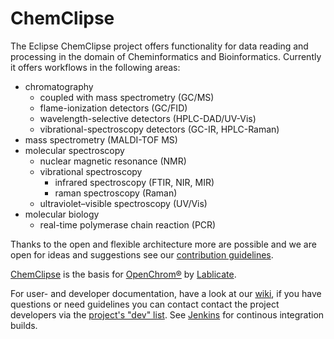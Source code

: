 # ChemClipse

The Eclipse ChemClipse project offers functionality for data reading and processing in the domain of
Cheminformatics and Bioinformatics.
Currently it offers workflows in the following areas:
* chromatography
  * coupled with mass spectrometry (GC/MS)
  * flame-ionization detectors (GC/FID)
  * wavelength-selective detectors (HPLC-DAD/UV-Vis)
  * vibrational-spectroscopy detectors (GC-IR, HPLC-Raman)
* mass spectrometry (MALDI-TOF MS)
* molecular spectroscopy
  * nuclear magnetic resonance (NMR)
  * vibrational spectroscopy
    * infrared spectroscopy (FTIR, NIR, MIR)
    * raman spectroscopy (Raman)
  * ultraviolet–visible spectroscopy (UV/Vis)
* molecular biology
  * real-time polymerase chain reaction (PCR)

Thanks to the open and flexible architecture more are possible and we are open for ideas and suggestions see our [contribution guidelines](https://github.com/eclipse/chemclipse/blob/develop/CONTRIBUTING.md).

[ChemClipse](https://projects.eclipse.org/projects/science.chemclipse) is the basis for [OpenChrom®](https://github.com/Openchrom/openchrom) by [Lablicate](https://lablicate.com/).

For user- and developer documentation, have a look at our [wiki](https://github.com/eclipse/chemclipse/wiki), if you have questions or need guidelines you can contact contact the project developers via the [project's "dev" list](https://dev.eclipse.org/mailman/listinfo/chemclipse-dev). See [Jenkins](https://ci.eclipse.org/chemclipse/) for continous integration builds.
